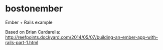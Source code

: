 bostonember
===================

Ember + Rails example

Based on Brian Cardarella:
http://reefpoints.dockyard.com/2014/05/07/building-an-ember-app-with-rails-part-1.html
